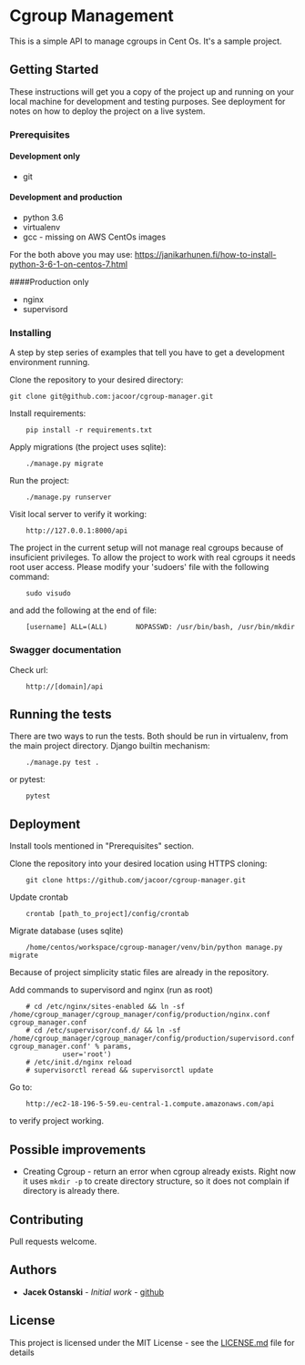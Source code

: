 # Cgroup Management
This is a simple API to manage cgroups in Cent Os. It's a sample project.
## Getting Started
These instructions will get you a copy of the project up and running on your local machine for development and testing purposes. See deployment for notes on how to deploy the project on a live system.

### Prerequisites

#### Development only
* git

#### Development and production
* python 3.6
* virtualenv
* gcc - missing on AWS CentOs images

For the both above you may use: https://janikarhunen.fi/how-to-install-python-3-6-1-on-centos-7.html

####Production only
* nginx
* supervisord

### Installing
A step by step series of examples that tell you have to get a development environment running.

Clone the repository to your desired directory:

```
git clone git@github.com:jacoor/cgroup-manager.git
```

Install requirements:
```
    pip install -r requirements.txt
```
Apply migrations (the project uses sqlite):
```
    ./manage.py migrate
```
Run the project:
```
    ./manage.py runserver
```
Visit local server to verify it working:
```
    http://127.0.0.1:8000/api
```
The project in the current setup will not manage real cgroups because of insuficient privileges. To allow the project to work with real cgroups it needs root user access. Please modify your 'sudoers' file with the following command:
```
    sudo visudo
```
and add the following at the end of file:
```
    [username] ALL=(ALL)       NOPASSWD: /usr/bin/bash, /usr/bin/mkdir
```
### Swagger documentation
Check url:
```
    http://[domain]/api
```
## Running the tests
There are two ways to run the tests. Both should be run in virtualenv, from the main project directory.
Django builtin mechanism:
```
    ./manage.py test .
```
or pytest:
```
    pytest
```
## Deployment
Install tools mentioned in "Prerequisites" section.

Clone the repository into your desired location using HTTPS cloning:

```
    git clone https://github.com/jacoor/cgroup-manager.git
```

Update crontab

```
    crontab [path_to_project]/config/crontab
```

Migrate database (uses sqlite)
```
    /home/centos/workspace/cgroup-manager/venv/bin/python manage.py migrate
```

Because of project simplicity static files are already in the repository.

Add commands to supervisord and nginx (run as root)

```
    # cd /etc/nginx/sites-enabled && ln -sf /home/cgroup_manager/cgroup_manager/config/production/nginx.conf cgroup_manager.conf
    # cd /etc/supervisor/conf.d/ && ln -sf /home/cgroup_manager/cgroup_manager/config/production/supervisord.conf cgroup_manager.conf' % params,
             user='root')
    # /etc/init.d/nginx reload
    # supervisorctl reread && supervisorctl update
```

Go to:

```
    http://ec2-18-196-5-59.eu-central-1.compute.amazonaws.com/api
```

to verify project working.

## Possible improvements

* Creating Cgroup - return an error when cgroup already exists. Right now it uses `mkdir -p` to create directory structure, so it does not complain if directory is already there.

## Contributing
Pull requests welcome.
## Authors
* **Jacek Ostanski** - *Initial work* - [github](https://github.com/jacoor)

## License
This project is licensed under the MIT License - see the [LICENSE.md](LICENSE.md) file for details